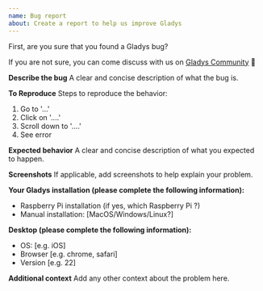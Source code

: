 ```yaml
---
name: Bug report
about: Create a report to help us improve Gladys
---
```


First, are you sure that you found a Gladys bug?

If you are not sure, you can come discuss with us on [Gladys Community](http://community.gladysassistant.com/) 🙂

**Describe the bug**
A clear and concise description of what the bug is.

**To Reproduce**
Steps to reproduce the behavior:

1. Go to '...'
2. Click on '....'
3. Scroll down to '....'
4. See error

**Expected behavior**
A clear and concise description of what you expected to happen.

**Screenshots**
If applicable, add screenshots to help explain your problem.

**Your Gladys installation (please complete the following information):**

- Raspberry Pi installation (if yes, which Raspberry Pi ?)
- Manual installation: [MacOS/Windows/Linux?]

**Desktop (please complete the following information):**

- OS: [e.g. iOS]
- Browser [e.g. chrome, safari]
- Version [e.g. 22]

**Additional context**
Add any other context about the problem here.
